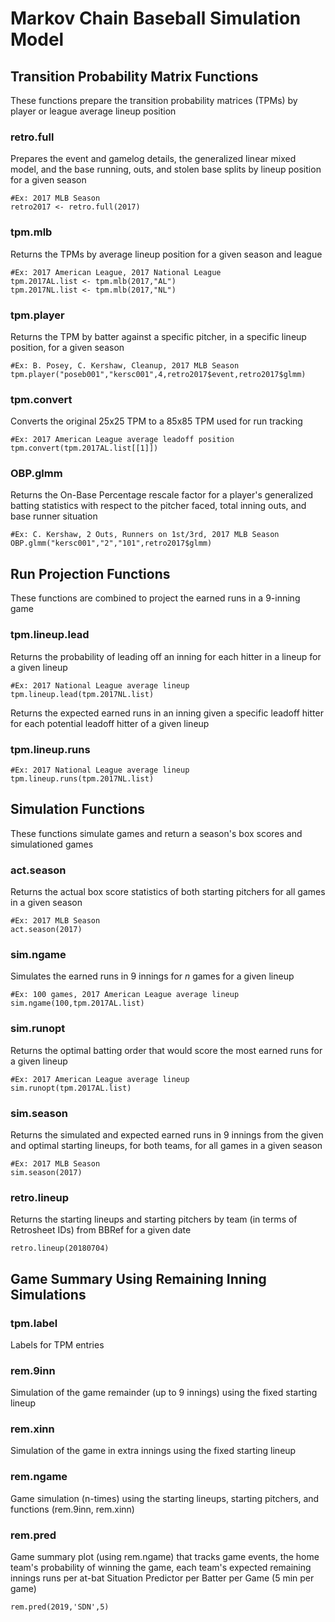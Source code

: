 # Markov Chain Baseball Simulation Model
## Transition Probability Matrix Functions
These functions prepare the transition probability matrices (TPMs) by player or league average lineup position
### retro.full
Prepares the event and gamelog details, the generalized linear mixed model, and the base running, outs, and stolen base splits by lineup position for a given season
```
#Ex: 2017 MLB Season
retro2017 <- retro.full(2017)
```
### tpm.mlb
Returns the TPMs by average lineup position for a given season and league
```
#Ex: 2017 American League, 2017 National League
tpm.2017AL.list <- tpm.mlb(2017,"AL")
tpm.2017NL.list <- tpm.mlb(2017,"NL")
```
### tpm.player
Returns the TPM by batter against a specific pitcher, in a specific lineup position, for a given season 
```
#Ex: B. Posey, C. Kershaw, Cleanup, 2017 MLB Season
tpm.player("poseb001","kersc001",4,retro2017$event,retro2017$glmm)
```
### tpm.convert
Converts the original 25x25 TPM to a 85x85 TPM used for run tracking
```
#Ex: 2017 American League average leadoff position
tpm.convert(tpm.2017AL.list[[1]])
```
### OBP.glmm
Returns the On-Base Percentage rescale factor for a player's generalized batting statistics with respect to the pitcher faced, total inning outs, and base runner situation 
```
#Ex: C. Kershaw, 2 Outs, Runners on 1st/3rd, 2017 MLB Season
OBP.glmm("kersc001","2","101",retro2017$glmm)
```
## Run Projection Functions
These functions are combined to project the earned runs in a 9-inning game
### tpm.lineup.lead
Returns the probability of leading off an inning for each hitter in a lineup for a given lineup
```
#Ex: 2017 National League average lineup
tpm.lineup.lead(tpm.2017NL.list)
```
Returns the expected earned runs in an inning given a specific leadoff hitter for each potential leadoff hitter of a given lineup
### tpm.lineup.runs
```
#Ex: 2017 National League average lineup
tpm.lineup.runs(tpm.2017NL.list)
```
## Simulation Functions
These functions simulate games and return a season's box scores and simulationed games
### act.season
Returns the actual box score statistics of both starting pitchers for all games in a given season
```
#Ex: 2017 MLB Season
act.season(2017)
```
### sim.ngame
Simulates the earned runs in 9 innings for *n* games for a given lineup
```
#Ex: 100 games, 2017 American League average lineup
sim.ngame(100,tpm.2017AL.list)
```

### sim.runopt
Returns the optimal batting order that would score the most earned runs for a given lineup
```
#Ex: 2017 American League average lineup
sim.runopt(tpm.2017AL.list)
```
### sim.season
Returns the simulated and expected earned runs in 9 innings from the given and optimal starting lineups, for both teams, for all games in a given season
```
#Ex: 2017 MLB Season
sim.season(2017)
```
### retro.lineup
Returns the starting lineups and starting pitchers by team (in terms of Retrosheet IDs) from BBRef for a given date
```
retro.lineup(20180704)
```
## Game Summary Using Remaining Inning Simulations
### tpm.label
Labels for TPM entries
### rem.9inn 
Simulation of the game remainder (up to 9 innings) using the fixed starting lineup
### rem.xinn
Simulation of the game in extra innings using the fixed starting lineup
### rem.ngame
Game simulation (n-times) using the starting lineups, starting pitchers, and functions (rem.9inn, rem.xinn)
### rem.pred
Game summary plot (using rem.ngame) that tracks game events, the home team's probability of winning the game, each team's expected remaining innings runs per at-bat
Situation Predictor per Batter per Game (5 min per game)
```
rem.pred(2019,'SDN',5)
```
